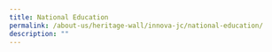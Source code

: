 ```yaml
---
title: National Education
permalink: /about-us/heritage-wall/innova-jc/national-education/
description: ""
---
```

